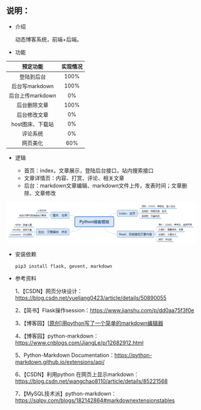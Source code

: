 
## 说明：

- 介绍

  动态博客系统，前端+后端。
  
- 功能

|     预定功能     | 实现情况 |
| :--------------: | :------: |
|    登陆到后台    |   100%   |
|  后台写markdown  |   100%   |
| 后台上传markdown |    0%    |
|   后台删除文章   |   100%   |
|   后台修改文章   |    0%    |
| host图床、下载站 |    0%    |
|     评论系统     |    0%    |
|     网页美化     |   60%    |

- 逻辑

  - 首页：index，文章展示，登陆后台接口，站内搜索接口
  - 文章详情页：内容、打赏、评论、相关文章
  - 后台：markdown文章编辑、markdown文件上传，发表时间；文章删除、文章修改

![Python博客框架导图](Python博客框架导图.png)



- 安装依赖

  ```shell
  pip3 install flask, gevent, markdown
  ```

- 参考资料

  1、【CSDN】网页分块设计：https://blog.csdn.net/yueliang0423/article/details/50890055
  
  2、【简书】Flask操作session：https://www.jianshu.com/p/dd0aa75f3f0e
  
  3、【博客园】[[原创\]用python写了一个简单的markdown编辑器](https://www.cnblogs.com/Mr_wolong/p/4097508.html)
  
  4、【博客园】python-markdown：https://www.cnblogs.com/JiangLe/p/12682912.html
  
  5、Python-Markdown Documentation：https://python-markdown.github.io/extensions/api/
  
  6、【CSDN】利用python 在网页上显示markdown：https://blog.csdn.net/wangchao8110/article/details/85221568
  
  7、【MySQL技术派】python-markdown：https://sqlpy.com/blogs/182142864#markdownextensionstables